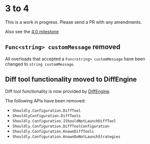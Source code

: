 # 3 to 4

This is a work in progress. Please send a PR with any amendments.

Also see the [4.0 milestone](https://github.com/shouldly/shouldly/milestone/2?closed=1)


## `Func<string> customMessage` removed

All overloads that accepted a `Func<string> customMessage` have been changed to `string customMessage`.


## Diff tool functionality moved to DiffEngine

Diff tool functionality is now provided by [DiffEngine](https://github.com/VerifyTests/DiffEngine).

The following APIs have been removed:

 * `Shouldly.Configuration.DiffTool`
 * `ShouldlyConfiguration.DiffTools`
 * `Shouldly.Configuration.IShouldNotLaunchDiffTool`
 * `Shouldly.Configuration.DiffToolConfiguration`
 * `Shouldly.Configuration.KnownDiffTools`
 * `Shouldly.Configuration.KnownDoNotLaunchStrategies`